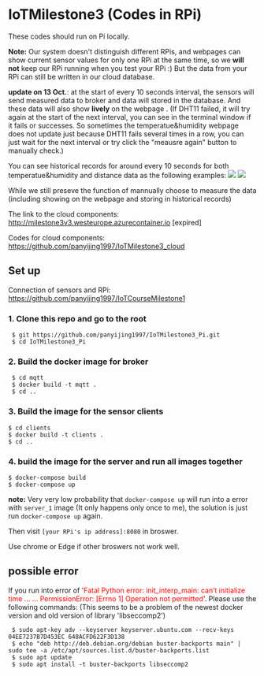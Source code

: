 # IoTMilestone3 (Codes in RPi)
These codes should run on Pi locally.

**Note:** Our system doesn't distinguish different RPis, and webpages can show current sensor values for only one RPi at the same time, so we **will not** keep our RPi running when you test your RPi :) But the data from your RPi can still be written in our cloud database. 

**update on 13 Oct.**: at the start of every 10 seconds interval, the sensors will send measured data to broker and data will stored in the database. And these data will also show **lively** on the webpage . (If DHT11 failed, it will try again at the start of the next interval, you can see in the terminal window if it fails or successes. So sometimes the temperatue&humidity webpage does not update just because DHT11 fails several times in a row, you can just wait for the next interval or try click the "meausre again" button to manually check.)

You can see historical records for around every 10 seconds for both temperatue&humidity and distance data as the following examples:
![](./img/1.png)
![](./img/2.jpg)

While we still preseve the function of mannually choose to measure the data (including showing on the webpage and storing in historical records)

The link to the cloud components: http://milestone3v3.westeurope.azurecontainer.io [expired]

Codes for cloud components: https://github.com/panyijing1997/IoTMilestone3_cloud
## Set up

Connection of sensors and RPi:
https://github.com/panyijing1997/IoTCourseMilestone1

### 1. Clone this repo and go to the root
```shell
 $ git https://github.com/panyijing1997/IoTMilestone3_Pi.git
 $ cd IoTMilestone3_Pi
```
### 2. Build the docker image for broker
```shell
 $ cd mqtt
 $ docker build -t mqtt .
 $ cd ..
 ```
### 3. Build the image for the sensor clients
```shell
$ cd clients
$ docker build -t clients .
$ cd ..
```
### 4. build the image for the server and run all images together
```shell
$ docker-compose build
$ docker-compose up
```

**note:** Very very low probability that `docker-compose up` will run into a error with `server_1` image (It only happens only once to me), the solution is just run `docker-compose up` again.

Then visit `[your RPi's ip address]:8080` in broswer.


Use chrome or Edge if other broswers not work well.

## possible error
If you run into error of '<span style="color:red">Fatal Python error: init_interp_main: can’t initialize time ... ... PermissionError: [Errno 1] Operation not permitted</span>'. Please use the following commands:
(This seems to be a problem of the newest docker version and old version of library 'libseccomp2')
```shell
 $ sudo apt-key adv --keyserver keyserver.ubuntu.com --recv-keys 04EE7237B7D453EC 648ACFD622F3D138
 $ echo "deb http://deb.debian.org/debian buster-backports main" | sudo tee -a /etc/apt/sources.list.d/buster-backports.list
 $ sudo apt update
 $ sudo apt install -t buster-backports libseccomp2
```




